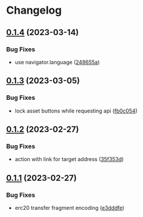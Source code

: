 # Changelog

## [0.1.4](https://github.com/aquiladev/bls-snap/compare/wallet-ui-v0.1.3...wallet-ui-v0.1.4) (2023-03-14)


### Bug Fixes

* use navigator.language ([248655a](https://github.com/aquiladev/bls-snap/commit/248655a2f2ea08f57f97337c7fdac502223e7f9a))

## [0.1.3](https://github.com/aquiladev/bls-snap/compare/wallet-ui-v0.1.2...wallet-ui-v0.1.3) (2023-03-05)


### Bug Fixes

* lock asset buttons while requesting api ([fb0c054](https://github.com/aquiladev/bls-snap/commit/fb0c0541ce1ec02ee63ba442eee2bd68e3460128))

## [0.1.2](https://github.com/aquiladev/bls-snap/compare/wallet-ui-v0.1.1...wallet-ui-v0.1.2) (2023-02-27)


### Bug Fixes

* action with link for target address ([35f353d](https://github.com/aquiladev/bls-snap/commit/35f353ddeec2ca36e7982695ca231572f4ac283e))

## [0.1.1](https://github.com/aquiladev/bls-snap/compare/wallet-ui-v0.1.0...wallet-ui-v0.1.1) (2023-02-27)


### Bug Fixes

* erc20 transfer fragment encoding ([e3dddfe](https://github.com/aquiladev/bls-snap/commit/e3dddfefdd1f1b0e034cd34f3009fccdec72a123))
